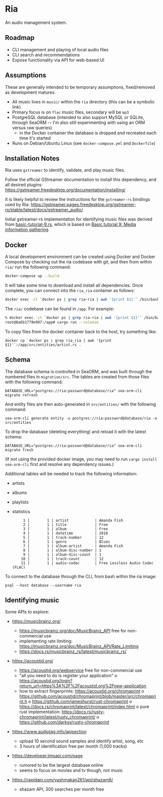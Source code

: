 # Ria

An audio management system.


## Roadmap

 * CLI management and playing of local audio files
 * CLI search and recommendations
 * Expose functionality via API for web-based UI


## Assumptions

These are generally intended to be temporary assumptions, fixed/removed as development matures.

 * All music lives in `music/` within the `ria` directory (this can be a symbolic link)
 * Primary focus is on `flac` music files, secondary will be `mp3`
 * PostgreSQL database (intended to also support MySQL or SQLite, through SeaORM -- I'm also still experimenting with using an ORM versus raw queries)
    * in the Docker container the database is dropped and recreated each time it's started
 * Runs on Debian/Ubuntu Linux (see `docker-compose.yml` and `Dockerfile`)


## Installation Notes

Ria uses `gstreamer` to identify, validate, and play music files.

Follow the official GStreamer documentation to install this dependency, and all desired plugins:
  https://gstreamer.freedesktop.org/documentation/installing/

It is likely helpful to review the instructions for the `gstreamer-rs` bindings used by Ria:
  https://gstreamer.pages.freedesktop.org/gstreamer-rs/stable/latest/docs/gstreamer_audio/

Initial gstreamer-rs implementation for identifying music files was derived from [basic-tutorial-9.rs](https://github.com/sdroege/gstreamer-rs/blob/main/tutorials/src/bin/basic-tutorial-9.rs), which is based on [Basic tutorial 9: Media information gathering](https://gstreamer.freedesktop.org/documentation/tutorials/basic/media-information-gathering.html?gi-language=c).


## Docker

A local development environment can be created using Docker and Docker Compose by checking out the ria codebase with git, and then from within `ria/` run the following command:
```bash
docker-compose up --build
```

It will take some time to download and install all dependencies. Once complete, you can connect into the `ria_ria` container as follows:
```bash
docker exec -it `docker ps | grep ria-ria | awk '{print $1}'` /bin/bash
```

The `ria/` codebase can be found in `/app`. For example:
```bash
% docker exec -it `docker ps | grep ria-ria | awk '{print $1}'` /bin/bash
root@8a6b1779e907:/app# cargo run --release
```

To copy files from the docker container back to the host, try something like:
```
docker cp `docker ps | grep ria_ria | awk '{print $1}'`:/app/src/entities/artist.rs .
```


## Schema

The database schema is controlled in SeaORM, and was built through the numbered files in `migration/src`. The tables are created from those files with the following command:
```
DATABASE_URL="postgres://ria:password@database/ria" sea-orm-cli migrate refresh
```

And entity files are then auto-generated in `src/entities/` with the following command:
```
sea-orm-cli generate entity -u postgres://ria:password@database/ria -o src/entities
```

To drop the database (deleting everything) and reload it with the latest schema:
```
DATABASE_URL="postgres://ria:password@database/ria" sea-orm-cli migrate fresh
```

(If not using the provided docker image, you may need to run `cargo install sea-orm-cli` first and resolve any dependency issues.)

Additional tables will be needed to track the following information:
 - artists
 - albums
 - playlists
 - statistics

            1 |        1 | artist            | Amanda Fish
            2 |        1 | title             | Free
            3 |        1 | album             | Free
            4 |        1 | datetime          | 2018
            5 |        1 | track-number      | 12
            6 |        1 | genre             | Blues
            7 |        1 | album-artist      | Amanda Fish
            8 |        1 | album-disc-number | 1
            9 |        1 | album-disc-count  | 1
           10 |        1 | track-count       | 12
           11 |        1 | audio-codec       | Free Lossless Audio Codec (FLAC)


To connect to the database through the CLI, from bash within the ria image:
```
psql --host database --username ria
```


## Identifying music

Some APIs to explore:

 - https://musicbrainz.org/
   - https://musicbrainz.org/doc/MusicBrainz_API free for non-commercial use
   - implementing rate limiting: https://musicbrainz.org/doc/MusicBrainz_API/Rate_Limiting
   - https://docs.rs/musicbrainz_rs/latest/musicbrainz_rs/

 - https://acoustid.org/
   - https://acoustid.org/webservice free for non-commercial use
   - "all you need to do is register your application"
      o https://acoustid.org/login?return_url=https%3A%2F%2Facoustid.org%2Fnew-application
   - how to extract fingerprints: https://acoustid.org/chromaprint
      o https://github.com/acoustid/chromaprint/blob/master/src/chromaprint.h
      o https://github.com/jameshurst/rust-chromaprint
      o https://docs.rs/chromaprint/latest/chromaprint/index.html
      o pure rust implementation: https://docs.rs/rusty-chromaprint/latest/rusty_chromaprint/
      o https://github.com/darksv/rusty-chromaprint

 - https://www.audiotag.info/apisection
   - upload 10 second sound samples and identify artist, song, etc
   - 3 hours of identification free per month (1,000 tracks)

 - https://developer.tmsapi.com/page
   - rumored to be the largest database online
   - seems to focus on movies and tv though, not music

 - https://rapidapi.com/yashmakan261/api/shazam8/
   - shazam API, 300 searches per month free
